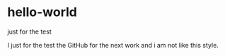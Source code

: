 # hello-world
just for the test

I just for the test the GitHub for the next work
and i am not like this style.
